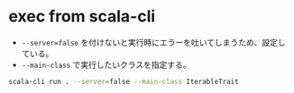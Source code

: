 # exec from scala-cli

- `--server=false` を付けないと実行時にエラーを吐いてしまうため、設定している。
- `--main-class` で実行したいクラスを指定する。

```bash
scala-cli run . --server=false --main-class IterableTrait
```
